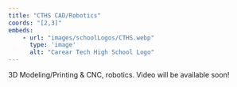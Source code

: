 ```yaml
---
title: "CTHS CAD/Robotics"
coords: "[2,3]"
embeds: 
    - url: "images/schoolLogos/CTHS.webp"
      type: 'image'
      alt: "Carear Tech High School Logo"
---
```


3D Modeling/Printing & CNC, robotics.  Video will be available soon!
